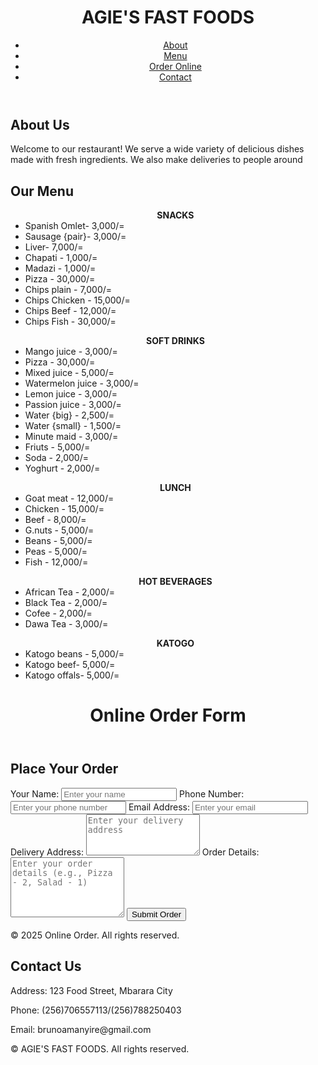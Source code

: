 <!DOCTYPE html>
<html lang="en">
<head>
  <meta charset="UTF-8">
  <meta name="viewport" content="width=device-width, initial-scale=1.0">
  
  <link rel="stylesheet" href="styles.css">
</head>
<body>
  <header>
    <div class="container">
      <h1 class="red"><center>AGIE'S FAST FOODS</center></h1>
      <nav>
        <ul>
          <li><a href="#about">About</a></li>
          <li><a href="#menu">Menu</a></li>
<li><a href="#order">Order Online</a></li>
    <li><a href="#contact">Contact</a></li>
        </ul>
      </nav>
    </div>
  </header>

  <section id="about" class="section">
    <div class="container">
      <h2>About Us</h2>
      <p>Welcome to our restaurant! We serve a wide variety of delicious dishes made with fresh ingredients. We also make deliveries to people around</p>
    </div>
  </section>

  <section id="menu" class="section">
    <div class="container">
      <h2>Our Menu</h2>
      <ul><center><b>SNACKS</b></center>
        <li> Spanish Omlet- 3,000/=</li>
        <li>Sausage {pair}- 3,000/=</li>
        <li>Liver- 7,000/=</li>
        <li>Chapati - 1,000/=</li>
        <li>Madazi - 1,000/=</li>
        <li>Pizza - 30,000/=</li>
        <li>Chips plain - 7,000/=</li>
        <li>Chips Chicken - 15,000/=</li>
        <li>Chips Beef - 12,000/=</li>
       <li>Chips  Fish - 30,000/=</li>     
 </ul>
 <ul><center><b>SOFT DRINKS</b></center>
        <li> Mango juice - 3,000/=</li>
        <li>Pizza - 30,000/=</li>
        <li>Mixed juice - 5,000/=</li>
        <li>Watermelon juice - 3,000/=</li>
        <li>Lemon juice - 3,000/=</li>
        <li>Passion juice - 3,000/=</li>
        <li>Water {big} - 2,500/=</li>
        <li>Water {small} - 1,500/=</li>
        <li>Minute maid - 3,000/=</li>
        <li>Friuts - 5,000/=</li>
       <li>Soda - 2,000/=</li>
       <li>Yoghurt - 2,000/=</li>     
 </ul>
<ul><center><b>LUNCH</b></center>
        <li> Goat meat - 12,000/=</li>
        <li>Chicken - 15,000/=</li>
        <li>Beef - 8,000/=</li>
        <li>G.nuts - 5,000/=</li>
        <li>Beans - 5,000/=</li>
        <li>Peas - 5,000/=</li>
        <li>Fish - 12,000/=</li>
</ul>
<ul><center><b>HOT BEVERAGES</b></center>
        <li> African Tea - 2,000/=</li>
        <li>Black Tea - 2,000/=</li>
        <li>Cofee - 2,000/=</li>
        <li>Dawa Tea - 3,000/=</li>
</ul>
<ul><center><b>KATOGO</b></center>
        <li>Katogo beans - 5,000/=</li>
        <li>Katogo beef- 5,000/=</li>
        <li>Katogo offals- 5,000/=</li>
</ul>
    </div>
  </section>
<header>
    <h1>Online Order Form</h1>
  </header>

  <main>
    <section id="order-section" class="section">
      <h2>Place Your Order</h2>
      <form action="/submit-order" method="POST" class="order-form">
        <!-- Name field -->
        <label for="name">Your Name:</label>
        <input type="text" id="name" name="name" placeholder="Enter your name" required>
<!-- Phone Number -->
        <label for="phone">Phone Number:</label>
        <input type="tel" id="phone" name="phone" placeholder="Enter your phone number" required>
 <!-- Email -->
        <label for="email">Email Address:</label>
        <input type="email" id="email" name="email" placeholder="Enter your email" required>
<!-- Address -->
        <label for="address">Delivery Address:</label>
        <textarea id="address"name="address" rows="4" placeholder="Enter your delivery address" required></textarea>
<!-- Order Details -->
        <label for="order">Order Details:</label>
        <textarea id="order" name="order" rows="6" placeholder="Enter your order details (e.g., Pizza - 2, Salad - 1)" required></textarea>
<!-- Submit Button -->
        <button type="submit">Submit Order</button>
      </form>
    </section>
  </main>
<footer>
    <p>&copy; 2025 Online Order. All rights reserved.</p>
  </footer>
<section id="contact" class="section">
    <div class="container">
      <h2>Contact Us</h2>
      <p>Address: 123 Food Street, Mbarara City</p>
      <p>Phone: (256)706557113/(256)788250403</p>
      <p>Email: brunoamanyire@gmail.com</p>
    </div>
  </section>
 <footer>
    <div class="container">
      <p>&copy; AGIE'S FAST FOODS. All rights reserved.</p>
    </div>
  </footer>
</body>
</html>
